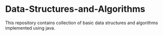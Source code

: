 # Data-Structures-and-Algorithms
This repository contains collection of  basic data structures and algorithms implemented using java.
